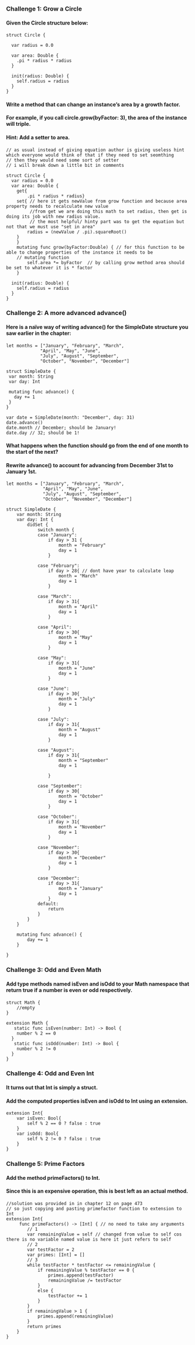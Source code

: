 ### Challenge 1: Grow a Circle
#### Given the Circle structure below:
```
struct Circle {
  
  var radius = 0.0

  var area: Double {
    .pi * radius * radius
  }

  init(radius: Double) {
    self.radius = radius
  }
}
```
#### Write a method that can change an instance’s area by a growth factor.
#### For example, if you call circle.grow(byFactor: 3), the area of the instance will triple.
#### Hint: Add a setter to area.
```
// as usual instead of giving equation author is giving useless hint which everyone would think of that if they need to set seomthing 
// then they would need some sort of setter
// i will break down a little bit in comments 

struct Circle {
  var radius = 0.0
  var area: Double {
    get{
        .pi * radius * radius}
    set{ // here it gets newValue from grow function and because area property needs to recalculate new value 
         //from get we are doing this math to set radius, then get is doing its job with new radius value.
         // the most helpful/ hinty part was to get the equation but not that we must use "set in area"
        radius = (newValue / .pi).squareRoot()
    }
    }
    mutating func grow(byFactor:Double) { // for this function to be able to change properties of the instance it needs to be 
    // mutating function
        self.area *= byFactor  // by calling grow method area should be set to whatever it is * factor
    }
   
  init(radius: Double) {
    self.radius = radius
  }
}
```
### Challenge 2: A more advanced advance()
#### Here is a naïve way of writing advance() for the SimpleDate structure you saw earlier in the chapter:
```
let months = ["January", "February", "March",
             "April", "May", "June",
             "July", "August", "September",
             "October", "November", "December"]

struct SimpleDate {
 var month: String
 var day: Int

 mutating func advance() {
   day += 1
 }
}

var date = SimpleDate(month: "December", day: 31)
date.advance()
date.month // December; should be January!
date.day // 32; should be 1!
```
#### What happens when the function should go from the end of one month to the start of the next?
#### Rewrite advance() to account for advancing from December 31st to January 1st.
```
let months = ["January", "February", "March",
              "April", "May", "June",
              "July", "August", "September",
              "October", "November", "December"]

struct SimpleDate {
    var month: String
    var day: Int {
        didSet {
            switch month {
            case "January":
                if day > 31 {
                    month = "February"
                    day = 1
                }
                
            case "February":
                if day > 28{ // dont have year to calculate leap
                    month = "March"
                    day = 1
                }
                
            case "March":
                if day > 31{
                    month = "April"
                    day = 1
                }
                
            case "April":
                if day > 30{
                    month = "May"
                    day = 1
                }
                
            case "May":
                if day > 31{
                    month = "June"
                    day = 1
                }
                
            case "June":
                if day > 30{
                    month = "July"
                    day = 1
                }
                
            case "July":
                if day > 31{
                    month = "August"
                    day = 1
                }
                
            case "August":
                if day > 31{
                    month = "September"
                    day = 1
                    
                }
                
            case "September":
                if day > 30{
                    month = "October"
                    day = 1
                }
                
            case "October":
                if day > 31{
                    month = "November"
                    day = 1
                }
                
            case "November":
                if day > 30{
                    month = "December"
                    day = 1
                }
                
            case "December":
                if day > 31{
                    month = "January"
                    day = 1
                }
            default:
                return
            }
        }
    }
    
    mutating func advance() {
        day += 1
    }
    
}
```
### Challenge 3: Odd and Even Math
#### Add type methods named isEven and isOdd to your Math namespace that return true if a number is even or odd respectively.
```
struct Math {
    //empty
}

extension Math {
   static func isEven(number: Int) -> Bool {
    number % 2 == 0
  }
   static func isOdd(number: Int) -> Bool {
    number % 2 != 0
  }
}
```

### Challenge 4: Odd and Even Int
#### It turns out that Int is simply a struct.
#### Add the computed properties isEven and isOdd to Int using an extension.
```
extension Int{
    var isEven: Bool{
        self % 2 == 0 ? false : true
    }
    var isOdd: Bool{
        self % 2 != 0 ? false : true
    }
}
```
### Challenge 5: Prime Factors
#### Add the method primeFactors() to Int.
#### Since this is an expensive operation, this is best left as an actual method.
```
//solution was provided in in chapter 12 on page 473 
// so just copying and pasting primefactor function to extension to Int
extension Int{
     func primeFactors() -> [Int] { // no need to take any arguments
        // 1
        var remainingValue = self // changed from value to self cos there is no variable named value is here it just refers to self
        // 2
        var testFactor = 2
        var primes: [Int] = []
        // 3
        while testFactor * testFactor <= remainingValue {
            if remainingValue % testFactor == 0 {
                primes.append(testFactor)
                remainingValue /= testFactor
            }
            else {
                testFactor += 1
            }
        }
        if remainingValue > 1 {
            primes.append(remainingValue)
        }
        return primes
    }
}
```

